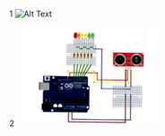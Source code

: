 1
<img src="https://github.com/theHashem/arduino/UltraschallSensor/Aufbau.png" alt="Alt Text" style="width:50%; height:auto;">



2
<img src="Aufbau.png" alt="Alt Text" style="width:50%; height:auto;">

